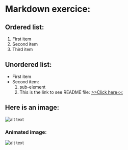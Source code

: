 # Markdown exercice:
## Ordered list:
1. First item
2. Second item
3. Third item
## Unordered list:
- First item
- Second item:
  1. sub-element
  2. This is the link to see README file:
   [>>Click here<<](https://github.com/AIchrak/Git-training/blob/main/README.md)
## Here is an image:
![alt text](https://images.unsplash.com/photo-1587620962725-abab7fe55159?ixlib=rb-1.2.1&ixid=MnwxMjA3fDB8MHxwaG90by1wYWdlfHx8fGVufDB8fHx8&auto=format&fit=crop&w=1031&q=80)
### Animated image:
![alt text](https://media0.giphy.com/media/V4NSR1NG2p0KeJJyr5/giphy.gif?cid=ecf05e477wjz1estwy0t3eotka3affuo84pg82pxu8qgfnph&rid=giphy.gif&ct=g)